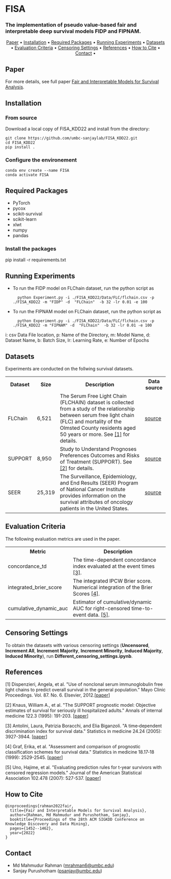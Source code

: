 
# FISA
### The implementation of pseudo value-based fair and interpretable deep survival models FIDP and FIPNAM.

<p align="center">
    <a href="#Paper">Paper</a> •
    <a href="#installation">Installation</a> •    
    <a href="#required-packages">Required Packages</a> •
    <a href="#running-experiments">Running Experiments</a> • 
    <a href="#datasets">Datasets</a> •    
    <a href="#evaluation-criteria">Evaluation Criteria</a> •
    <a href="#censoring-settings">Censoring Settings</a> • 
    <a href="#references">References</a> •	
    <a href="#how-to-cite">How to Cite</a> •    
    <a href="#Contact">Contact</a> •
</p>


## Paper
For more details, see full paper [Fair and Interpretable Models for Survival Analysis](https://dl.acm.org/doi/10.1145/3534678.3539259).

## Installation
### From source
Download a local copy of FISA_KDD22 and install from the directory:

	git clone https://github.com/umbc-sanjaylab/FISA_KDD22.git
	cd FISA_KDD22
	pip install .

### Configure the environement

	conda env create --name FISA
	conda activate FISA

## Required Packages
* PyTorch
* pycox
* scikit-survival 
* scikit-learn
* xlwt
* numpy
* pandas

### Install the packages
pip install -r requirements.txt


## Running Experiments
* To run the FIDP model on FLChain dataset, run the python script as 

		python Experiment.py -i ./FISA_KDD22/Data/FLC/flchain.csv -p ./FISA_KDD22 -m "FIDP" -d  "FLChain"  -b 32 -lr 0.01 -e 100

* To run the FIPNAM model on FLChain dataset, run the python script as 

		python Experiment.py -i ./FISA_KDD22/Data/FLC/flchain.csv -p ./FISA_KDD22 -m "FIPNAM" -d  "FLChain"  -b 32 -lr 0.01 -e 100
	
i: csv Data File location, 
p: Name of the Directory, 
m: Model Name, 
d: Dataset Name, 
b: Batch Size, 
lr: Learning Rate, 
e: Number of Epochs	

## Datasets 
Experiments are conducted on the follwing survival datasets.

<table>
    <tr>
        <th>Dataset</th>
        <th>Size</th>
        <th>Description</th>
        <th>Data source</th>
    </tr>
    <tr>
        <td>FLChain</td>
        <td>6,521</td>
        <td>
        The Serum Free Light Chain (FLCHAIN) dataset is collected from a study of the relationship between serum free light chain (FLC) and mortality of the Olmsted County residents aged 50 years or more.  See <a href="#references">[1]</a> for details.
        </td>
        <td><a href="https://scikit-survival.readthedocs.io/en/stable/api/generated/sksurv.datasets.load_flchain.html">source</a>
    </tr>
    <tr>
        <td>SUPPORT</td>
        <td>8,950</td>
        <td>
        Study to Understand Prognoses Preferences Outcomes and Risks of Treatment (SUPPORT).
        See <a href="#references">[2]</a> for details.
        </td>
        <td><a href="https://github.com/autonlab/auton-survival/tree/master/dsm/datasets">source</a>
    </tr>
    <tr>
        <td>SEER</td>
        <td>25,319</td>
        <td>
        The Surveillance, Epidemiology, and End Results (SEER) Program of National Cancer Institute provides information on the survival attributes of oncology patients in the United States.
        </td>
        <td><a href="https://seer.cancer.gov/">source</a>
    </tr>		
</table>

## Evaluation Criteria 
The following evaluation metrics are used in the paper.

<table>
    <tr>
        <th>Metric</th>
        <th>Description</th>
    </tr>
    <tr>
        <td>concordance_td</td>
        <td>
        The time-dependent concordance index evaluated at the event times <a href="#references">[3]</a>.
        </td>
    </tr>
    <tr>
        <td>integrated_brier_score</td>
        <td>
        The integrated IPCW Brier score. Numerical integration of the Brier Scores <a href="#references">[4]</a>.
        </td>
    </tr>
    <tr>
        <td>cumulative_dynamic_auc</td>
        <td>
        Estimator of cumulative/dynamic AUC for right-censored time-to-event data. <a href="#references">[5]</a>.
        </td>
    </tr>	
</table>

## Censoring Settings 
To obtain the datasets with various censoring settings (**Uncensored**, **Increment All**, **Increment Majority**, **Increment Minority**, **Induced Majority**, **Induced Minority**), run **Different_censoring_settings.ipynb**.

## References
\[1\] Dispenzieri, Angela, et al. "Use of nonclonal serum immunoglobulin free light chains to predict overall survival in the general population." Mayo Clinic Proceedings. Vol. 87. No. 6. Elsevier, 2012.\[[paper](https://pubmed.ncbi.nlm.nih.gov/22677072/)\]

\[2\] Knaus, William A., et al. "The SUPPORT prognostic model: Objective estimates of survival for seriously ill hospitalized adults." Annals of internal medicine 122.3 (1995): 191-203. \[[paper](https://pubmed.ncbi.nlm.nih.gov/7810938/)\]

\[3\] Antolini, Laura, Patrizia Boracchi, and Elia Biganzoli. "A time‐dependent discrimination index for survival data." Statistics in medicine 24.24 (2005): 3927-3944. \[[paper](https://doi.org/10.1002/sim.2427)\]
  
\[4\] Graf, Erika, et al. "Assessment and comparison of prognostic classification schemes for survival data." Statistics in medicine 18.17‐18 (1999): 2529-2545. \[[paper](https://onlinelibrary.wiley.com/doi/abs/10.1002/%28SICI%291097-0258%2819990915/30%2918%3A17/18%3C2529%3A%3AAID-SIM274%3E3.0.CO%3B2-5)\]
 
\[5\] Uno, Hajime, et al. "Evaluating prediction rules for t-year survivors with censored regression models." Journal of the American Statistical Association 102.478 (2007): 527-537. \[[paper](https://www.tandfonline.com/doi/abs/10.1198/016214507000000149)\] 

## How to Cite

	@inproceedings{rahman2022fair,
	  title={Fair and Interpretable Models for Survival Analysis},  
	  author={Rahman, Md Mahmudur and Purushotham, Sanjay},  
	  booktitle={Proceedings of the 28th ACM SIGKDD Conference on Knowledge Discovery and Data Mining},  
	  pages={1452--1462},  
	  year={2022}  
	}
  
## Contact
* Md Mahmudur Rahman (mrahman6@umbc.edu)
* Sanjay Purushotham (psanjay@umbc.edu)
